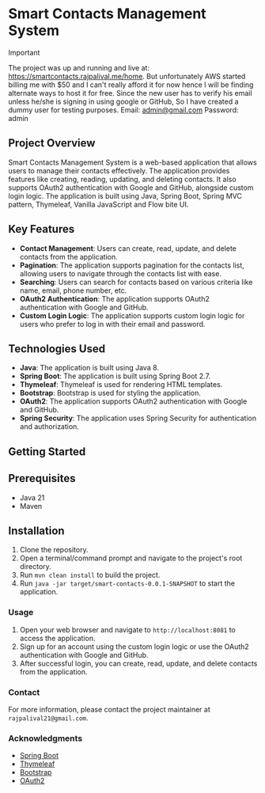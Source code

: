 # Smart Contacts Management System
> [!IMPORTANT]  
> The project was up and running and live at: https://smartcontacts.rajpalival.me/home.
> But unfortunately AWS started billing me with $50 and I can't really afford it for now hence
> I will be finding alternate ways to host it for free.
> Since the new user has to verify his email unless he/she is signing in using google or GitHub,
> So I have created a dummy user for testing purposes.
> Email: admin@gmail.com
> Password: admin
## Project Overview

Smart Contacts Management System is a web-based application that allows users to manage their contacts effectively. The application provides features like creating, reading, updating, and deleting contacts. It also supports OAuth2 authentication with Google and GitHub, alongside custom login logic. The application is built using Java, Spring Boot, Spring MVC pattern, Thymeleaf, Vanilla JavaScript and Flow bite UI.

## Key Features

* **Contact Management**: Users can create, read, update, and delete contacts from the application.
* **Pagination**: The application supports pagination for the contacts list, allowing users to navigate through the contacts list with ease.
* **Searching**: Users can search for contacts based on various criteria like name, email, phone number, etc.
* **OAuth2 Authentication**: The application supports OAuth2 authentication with Google and GitHub.
* **Custom Login Logic**: The application supports custom login logic for users who prefer to log in with their email and password.

## Technologies Used

* **Java**: The application is built using Java 8.
* **Spring Boot**: The application is built using Spring Boot 2.7.
* **Thymeleaf**: Thymeleaf is used for rendering HTML templates.
* **Bootstrap**: Bootstrap is used for styling the application.
* **OAuth2**: The application supports OAuth2 authentication with Google and GitHub.
* **Spring Security**: The application uses Spring Security for authentication and authorization.

## Getting Started

## Prerequisites

* Java 21
* Maven

## Installation

1. Clone the repository.
2. Open a terminal/command prompt and navigate to the project's root directory.
3. Run `mvn clean install` to build the project.
4. Run `java -jar target/smart-contacts-0.0.1-SNAPSHOT` to start the application.

### Usage

1. Open your web browser and navigate to `http://localhost:8081` to access the application.
2. Sign up for an account using the custom login logic or use the OAuth2 authentication with Google and GitHub.
3. After successful login, you can create, read, update, and delete contacts from the application.

### Contact

For more information, please contact the project maintainer at `rajpalival21@gmail.com`.

### Acknowledgments

* [Spring Boot](https://spring.io/projects/spring-boot)
* [Thymeleaf](https://www.thymeleaf.org/)
* [Bootstrap](https://getbootstrap.com/)
* [OAuth2](https://oauth.net/2/)
